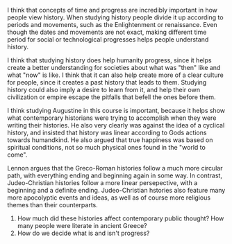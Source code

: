 I think that concepts of time and progress are incredibly important in how people view history. 
When studying history people divide it up according to periods and movements, such as the Enlightenment or renaissance. 
Even though the dates and movements are not exact, making different time period for social or technological progresses helps people understand history. 

I think that studying history does help humanity progress, since it helps create a better understanding for societies about what was "then" like and what "now" is like.
I think that it can also help create more of a clear culture for people, since it creates a past history that leads to them.
Studying history could also imply a desire to learn from it, and help their own civilization or empire escape the pitfalls that befell the ones before them.

I think studying Augustine in this course is important, because it helps show what contemporary historians were trying to accomplish when they were writing their histories. 
He also very clearly was against the idea of a cyclical history, and insisted that history was linear according to Gods actions towards humandkind. 
He also argued that true happiness was based on spiritual conditions, not so much physical ones found in the "world to come". 

Lennon argues that the Greco-Roman histories follow a much more circular path, with everything ending and beginning again in some way. 
In contrast, Judeo-Christian histories follow a more linear persepective, with a beginning and a definite ending. 
Judeo-Christian hstories also feature many more apocolyptic events and ideas, as well as of course more religious themes than their counterparts.

1. How much did these histories affect contemporary public thought? How many people were literate in ancient Greece? 
2. How do we decide what is and isn't progress? 
